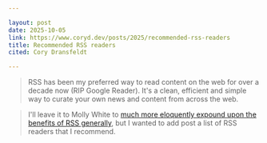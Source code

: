 ```yaml
---

layout: post
date: 2025-10-05
link: https://www.coryd.dev/posts/2025/recommended-rss-readers
title: Recommended RSS readers
cited: Cory Dransfeldt

---
```


> RSS has been my preferred way to read content on the web for over a decade now (RIP Google Reader). It's a clean, efficient and simple way to curate your own news and content from across the web.

> I'll leave it to Molly White to [much more eloquently expound upon the benefits of RSS generally](https://www.citationneeded.news/curate-with-rss/), but I wanted to add post a list of RSS readers that I recommend.